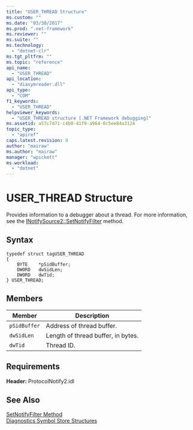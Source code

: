 ```yaml
---
title: "USER_THREAD Structure"
ms.custom: ""
ms.date: "03/30/2017"
ms.prod: ".net-framework"
ms.reviewer: ""
ms.suite: ""
ms.technology: 
  - "dotnet-clr"
ms.tgt_pltfrm: ""
ms.topic: "reference"
api_name: 
  - "USER_THREAD"
api_location: 
  - "diasymreader.dll"
api_type: 
  - "COM"
f1_keywords: 
  - "USER_THREAD"
helpviewer_keywords: 
  - "USER_THREAD structure [.NET Framework debugging]"
ms.assetid: a57c7d71-c4b0-41f9-a964-0c5ee84a3124
topic_type: 
  - "apiref"
caps.latest.revision: 9
author: "mairaw"
ms.author: "mairaw"
manager: "wpickett"
ms.workload: 
  - "dotnet"
---
```

# USER_THREAD Structure
Provides information to a debugger about a thread. For more information, see the [INotifySource2::SetNotifyFilter](../../../../docs/framework/unmanaged-api/diagnostics/inotifysource2-setnotifyfilter-method.md) method.  
  
## Syntax  
  
```  
typedef struct tagUSER_THREAD  
{  
    BYTE    *pSidBuffer;  
    DWORD   dwSidLen;  
    DWORD   dwTid;  
} USER_THREAD;  
```  
  
## Members  
  
|Member|Description|  
|------------|-----------------|  
|`pSidBuffer`|Address of thread buffer.|  
|`dwSidLen`|Length of thread buffer, in bytes.|  
|`dwTid`|Thread ID.|  
  
## Requirements  
 **Header:** ProtocolNotify2.idl  
  
## See Also  
 [SetNotifyFilter Method](../../../../docs/framework/unmanaged-api/diagnostics/inotifysource2-setnotifyfilter-method.md)  
 [Diagnostics Symbol Store Structures](../../../../docs/framework/unmanaged-api/diagnostics/diagnostics-symbol-store-structures.md)
